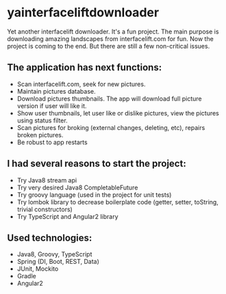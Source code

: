 # yainterfaceliftdownloader

Yet another interfacelift downloader.
It's a fun project. The main purpose is downloading amazing landscapes from interfacelift.com for fun. Now the project is coming to the end. But there are still a few non-critical issues.

## The application has next functions:
- Scan interfacelift.com, seek for new pictures. 
- Maintain pictures database. 
- Download pictures thumbnails. The app will download full picture version if user will like it. 
- Show user thumbnails, let user like or dislike pictures, view the pictures using status filter. 
- Scan pictures for broking (external changes, deleting, etc), repairs broken pictures. 
- Be robust to app restarts 
 
## I had several reasons to start the project:
- Try Java8 stream api 
- Try very desired Java8 CompletableFuture 
- Try groovy language (used in the project for unit tests) 
- Try lombok library to decrease boilerplate code (getter, setter, toString, trivial constructors) 
- Try TypeScript and Angular2 library 
 
## Used technologies:
- Java8, Groovy, TypeScript 
- Spring (DI, Boot, REST, Data) 
- JUnit, Mockito 
- Gradle 
- Angular2 
